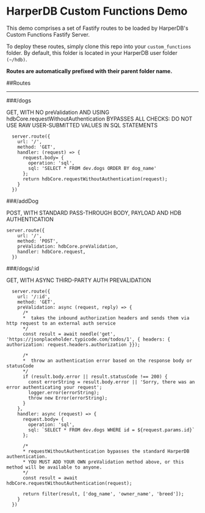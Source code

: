 # HarperDB Custom Functions Demo

 This demo comprises a set of Fastify routes to be loaded by HarperDB's Custom Functions Fastify Server.

To deploy these routes, simply clone this repo into your `custom_functions` folder. By default, this folder is located in your HarperDB user folder `(~/hdb)`.

**Routes are automatically prefixed with their parent folder name.**

##Routes

---

###/dogs

GET, WITH NO preValidation AND USING hdbCore.requestWithoutAuthentication
BYPASSES ALL CHECKS: DO NOT USE RAW USER-SUBMITTED VALUES IN SQL STATEMENTS

```
  server.route({
    url: '/',
    method: 'GET',
    handler: (request) => {
      request.body= {
        operation: 'sql',
        sql: 'SELECT * FROM dev.dogs ORDER BY dog_name'
      };
      return hdbCore.requestWithoutAuthentication(request);
    }
  })
```

###/addDog 

POST, WITH STANDARD PASS-THROUGH BODY, PAYLOAD AND HDB AUTHENTICATION

```
server.route({
    url: '/',
    method: 'POST',
    preValidation: hdbCore.preValidation,
    handler: hdbCore.request,
  })
```

###/dogs/:id

GET, WITH ASYNC THIRD-PARTY AUTH PREVALIDATION

```
  server.route({
    url: '/:id',
    method: 'GET',
    preValidation: async (request, reply) => {
      /*
      *  takes the inbound authorization headers and sends them via http request to an external auth service
      */
      const result = await needle('get', 'https://jsonplaceholder.typicode.com/todos/1', { headers: { authorization: request.headers.authorization }});

      /*
      *  throw an authentication error based on the response body or statusCode
      */
      if (result.body.error || result.statusCode !== 200) {
        const errorString = result.body.error || 'Sorry, there was an error authenticating your request';
        logger.error(errorString);
        throw new Error(errorString);
      }
    },
    handler: async (request) => {
      request.body= {
        operation: 'sql',
        sql: `SELECT * FROM dev.dogs WHERE id = ${request.params.id}`
      };

      /*
      * requestWithoutAuthentication bypasses the standard HarperDB authentication.
      * YOU MUST ADD YOUR OWN preValidation method above, or this method will be available to anyone.
      */
      const result = await hdbCore.requestWithoutAuthentication(request);

      return filter(result, ['dog_name', 'owner_name', 'breed']);
    }
  })
```



